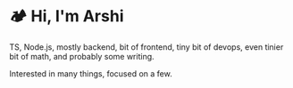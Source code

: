 # 🏕️ Hi, I'm Arshi

TS, Node.js, mostly backend, bit of frontend, tiny bit of devops, even tinier bit of math, and probably some writing.

Interested in many things, focused on a few.
